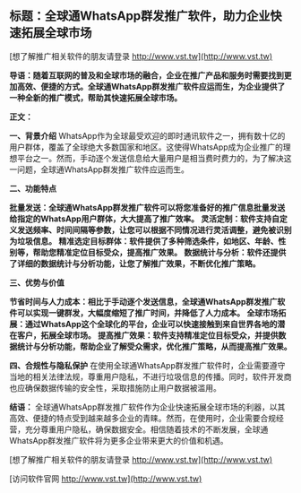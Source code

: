 ## **标题：全球通WhatsApp群发推广软件，助力企业快速拓展全球市场**

[想了解推广相关软件的朋友请登录 http://www.vst.tw](http://www.vst.tw)

**导语：随着互联网的普及和全球市场的融合，企业在推广产品和服务时需要找到更加高效、便捷的方式。全球通WhatsApp群发推广软件应运而生，为企业提供了一种全新的推广模式，帮助其快速拓展全球市场。**

**正文：**

**一、背景介绍**
WhatsApp作为全球最受欢迎的即时通讯软件之一，拥有数十亿的用户群体，覆盖了全球绝大多数国家和地区。这使得WhatsApp成为企业推广的理想平台之一。然而，手动逐个发送信息给大量用户是相当费时费力的，为了解决这一问题，全球通WhatsApp群发推广软件应运而生。

**二、功能特点**

**批量发送：全球通WhatsApp群发推广软件可以将您准备好的推广信息批量发送给指定的WhatsApp用户群体，大大提高了推广效率。**
**灵活定制：软件支持自定义发送频率、时间间隔等参数，让您可以根据不同情况进行灵活调整，避免被识别为垃圾信息。**
**精准选定目标群体：软件提供了多种筛选条件，如地区、年龄、性别等，帮助您精准定位目标受众，提高推广效果。**
**数据统计与分析：软件还提供了详细的数据统计与分析功能，让您了解推广效果，不断优化推广策略。**

**三、优势与价值**

**节省时间与人力成本：相比于手动逐个发送信息，全球通WhatsApp群发推广软件可以实现一键群发，大幅度缩短了推广时间，并降低了人力成本。**
**全球市场拓展：通过WhatsApp这个全球化的平台，企业可以快速接触到来自世界各地的潜在客户，拓展全球市场。**
**提高推广效果：软件支持精准定位目标受众，并提供数据统计与分析功能，帮助企业了解受众需求，优化推广策略，从而提高推广效果。**

**四、合规性与隐私保护**
在使用全球通WhatsApp群发推广软件时，企业需要遵守当地的相关法律法规，尊重用户隐私，不进行垃圾信息的传播。同时，软件开发商也应确保数据传输的安全性，采取措施防止用户数据被滥用。

**结语：**
全球通WhatsApp群发推广软件作为企业快速拓展全球市场的利器，以其高效、便捷的特点受到越来越多企业的青睐。然而，在使用时，企业需要合规经营，充分尊重用户隐私，确保数据安全。相信随着技术的不断发展，全球通WhatsApp群发推广软件将为更多企业带来更大的价值和机遇。

[想了解推广相关软件的朋友请登录 http://www.vst.tw](http://www.vst.tw)


[访问软件官网 http://www.vst.tw](http://www.vst.tw)
